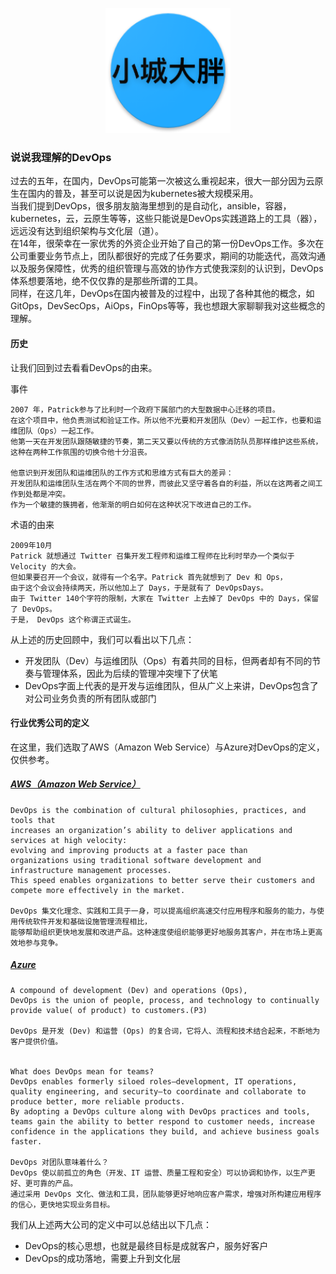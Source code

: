 <p align="center">
   <img width="200" src="avatar.png">
</p>

### 说说我理解的DevOps

过去的五年，在国内，DevOps可能第一次被这么重视起来，很大一部分因为云原生在国内的普及，甚至可以说是因为kubernetes被大规模采用。  
当我们提到DevOps，很多朋友脑海里想到的是自动化，ansible，容器，kubernetes，云，云原生等等，这些只能说是DevOps实践道路上的工具（器），远远没有达到组织架构与文化层（道）。  
在14年，很荣幸在一家优秀的外资企业开始了自己的第一份DevOps工作。多次在公司重要业务节点上，团队都很好的完成了任务要求，期间的功能迭代，高效沟通以及服务保障性，优秀的组织管理与高效的协作方式使我深刻的认识到，DevOps体系想要落地，绝不仅仅靠的是那些所谓的工具。  
同样，在这几年，DevOps在国内被普及的过程中，出现了各种其他的概念，如GitOps，DevSecOps，AiOps，FinOps等等，我也想跟大家聊聊我对这些概念的理解。  

#### 历史
让我们回到过去看看DevOps的由来。

事件

    2007 年，Patrick参与了比利时一个政府下属部门的大型数据中心迁移的项目。
    在这个项目中，他负责测试和验证工作。所以他不光要和开发团队（Dev）一起工作，也要和运维团队（Ops）一起工作。
    他第一天在开发团队跟随敏捷的节奏，第二天又要以传统的方式像消防队员那样维护这些系统，
    这种在两种工作氛围的切换令他十分沮丧。
    
    他意识到开发团队和运维团队的工作方式和思维方式有巨大的差异：
    开发团队和运维团队生活在两个不同的世界，而彼此又坚守着各自的利益，所以在这两者之间工作到处都是冲突。
    作为一个敏捷的簇拥者，他渐渐的明白如何在这种状况下改进自己的工作。

术语的由来
    
    2009年10月
    Patrick 就想通过 Twitter 召集开发工程师和运维工程师在比利时举办一个类似于 Velocity 的大会。
    但如果要召开一个会议，就得有一个名字。Patrick 首先就想到了 Dev 和 Ops，
    由于这个会议会持续两天，所以他加上了 Days，于是就有了 DevOpsDays。
    由于 Twitter 140个字符的限制，大家在 Twitter 上去掉了 DevOps 中的 Days，保留了 DevOps。
    于是， DevOps 这个称谓正式诞生。

从上述的历史回顾中，我们可以看出以下几点：

- 开发团队（Dev）与运维团队（Ops）有着共同的目标，但两者却有不同的节奏与管理体系，因此为后续的管理冲突埋下了伏笔
- DevOps字面上代表的是开发与运维团队，但从广义上来讲，DevOps包含了对公司业务负责的所有团队或部门

#### 行业优秀公司的定义
在这里，我们选取了AWS（Amazon Web Service）与Azure对DevOps的定义，仅供参考。

##### [AWS（Amazon Web Service）](https://aws.amazon.com/devops/what-is-devops/?nc1=h_ls)
    
    DevOps is the combination of cultural philosophies, practices, and tools that 
    increases an organization’s ability to deliver applications and services at high velocity: 
    evolving and improving products at a faster pace than 
    organizations using traditional software development and infrastructure management processes. 
    This speed enables organizations to better serve their customers and compete more effectively in the market.

    DevOps 集文化理念、实践和工具于一身，可以提高组织高速交付应用程序和服务的能力，与使用传统软件开发和基础设施管理流程相比，
    能够帮助组织更快地发展和改进产品。这种速度使组织能够更好地服务其客户，并在市场上更高效地参与竞争。

##### [Azure](https://azure.microsoft.com/zh-cn/resources/cloud-computing-dictionary/what-is-devops/)
    A compound of development (Dev) and operations (Ops), 
    DevOps is the union of people, process, and technology to continually provide value( of product) to customers.(P3)

    DevOps 是开发 (Dev) 和运营 (Ops) 的复合词，它将人、流程和技术结合起来，不断地为客户提供价值。


    What does DevOps mean for teams? 
    DevOps enables formerly siloed roles—development, IT operations, quality engineering, and security—to coordinate and collaborate to produce better, more reliable products. 
    By adopting a DevOps culture along with DevOps practices and tools, 
    teams gain the ability to better respond to customer needs, increase confidence in the applications they build, and achieve business goals faster.

    DevOps 对团队意味着什么？ 
    DevOps 使以前孤立的角色（开发、IT 运营、质量工程和安全）可以协调和协作，以生产更好、更可靠的产品。
    通过采用 DevOps 文化、做法和工具，团队能够更好地响应客户需求，增强对所构建应用程序的信心，更快地实现业务目标。

我们从上述两大公司的定义中可以总结出以下几点：

- DevOps的核心思想，也就是最终目标是成就客户，服务好客户
- DevOps的成功落地，需要上升到文化层

